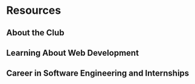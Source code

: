 # Resources

## About the Club

## Learning About Web Development

## Career in Software Engineering and Internships
